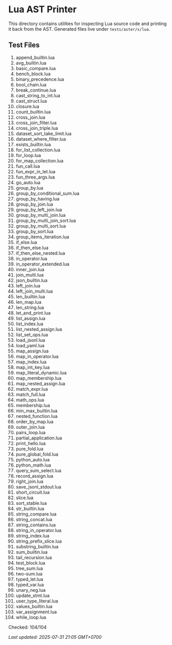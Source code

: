 # Lua AST Printer

This directory contains utilities for inspecting Lua source code and printing it back from the AST. Generated files live under `tests/aster/x/lua`.

## Test Files
1. append_builtin.lua
2. avg_builtin.lua
3. basic_compare.lua
4. bench_block.lua
5. binary_precedence.lua
6. bool_chain.lua
7. break_continue.lua
8. cast_string_to_int.lua
9. cast_struct.lua
10. closure.lua
11. count_builtin.lua
12. cross_join.lua
13. cross_join_filter.lua
14. cross_join_triple.lua
15. dataset_sort_take_limit.lua
16. dataset_where_filter.lua
17. exists_builtin.lua
18. for_list_collection.lua
19. for_loop.lua
20. for_map_collection.lua
21. fun_call.lua
22. fun_expr_in_let.lua
23. fun_three_args.lua
24. go_auto.lua
25. group_by.lua
26. group_by_conditional_sum.lua
27. group_by_having.lua
28. group_by_join.lua
29. group_by_left_join.lua
30. group_by_multi_join.lua
31. group_by_multi_join_sort.lua
32. group_by_multi_sort.lua
33. group_by_sort.lua
34. group_items_iteration.lua
35. if_else.lua
36. if_then_else.lua
37. if_then_else_nested.lua
38. in_operator.lua
39. in_operator_extended.lua
40. inner_join.lua
41. join_multi.lua
42. json_builtin.lua
43. left_join.lua
44. left_join_multi.lua
45. len_builtin.lua
46. len_map.lua
47. len_string.lua
48. let_and_print.lua
49. list_assign.lua
50. list_index.lua
51. list_nested_assign.lua
52. list_set_ops.lua
53. load_jsonl.lua
54. load_yaml.lua
55. map_assign.lua
56. map_in_operator.lua
57. map_index.lua
58. map_int_key.lua
59. map_literal_dynamic.lua
60. map_membership.lua
61. map_nested_assign.lua
62. match_expr.lua
63. match_full.lua
64. math_ops.lua
65. membership.lua
66. min_max_builtin.lua
67. nested_function.lua
68. order_by_map.lua
69. outer_join.lua
70. pairs_loop.lua
71. partial_application.lua
72. print_hello.lua
73. pure_fold.lua
74. pure_global_fold.lua
75. python_auto.lua
76. python_math.lua
77. query_sum_select.lua
78. record_assign.lua
79. right_join.lua
80. save_jsonl_stdout.lua
81. short_circuit.lua
82. slice.lua
83. sort_stable.lua
84. str_builtin.lua
85. string_compare.lua
86. string_concat.lua
87. string_contains.lua
88. string_in_operator.lua
89. string_index.lua
90. string_prefix_slice.lua
91. substring_builtin.lua
92. sum_builtin.lua
93. tail_recursion.lua
94. test_block.lua
95. tree_sum.lua
96. two-sum.lua
97. typed_let.lua
98. typed_var.lua
99. unary_neg.lua
100. update_stmt.lua
101. user_type_literal.lua
102. values_builtin.lua
103. var_assignment.lua
104. while_loop.lua

Checked: 104/104

_Last updated: 2025-07-31 21:05 GMT+0700_
